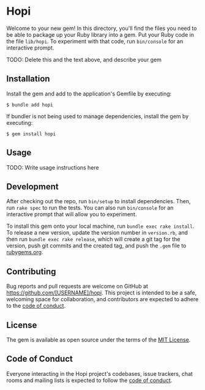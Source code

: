 # Hopi

Welcome to your new gem! In this directory, you'll find the files you need to be able to package up your Ruby library into a gem. Put your Ruby code in the file `lib/hopi`. To experiment with that code, run `bin/console` for an interactive prompt.

TODO: Delete this and the text above, and describe your gem

## Installation

Install the gem and add to the application's Gemfile by executing:

    $ bundle add hopi

If bundler is not being used to manage dependencies, install the gem by executing:

    $ gem install hopi

## Usage

TODO: Write usage instructions here

## Development

After checking out the repo, run `bin/setup` to install dependencies. Then, run `rake spec` to run the tests. You can also run `bin/console` for an interactive prompt that will allow you to experiment.

To install this gem onto your local machine, run `bundle exec rake install`. To release a new version, update the version number in `version.rb`, and then run `bundle exec rake release`, which will create a git tag for the version, push git commits and the created tag, and push the `.gem` file to [rubygems.org](https://rubygems.org).

## Contributing

Bug reports and pull requests are welcome on GitHub at https://github.com/[USERNAME]/hopi. This project is intended to be a safe, welcoming space for collaboration, and contributors are expected to adhere to the [code of conduct](https://github.com/[USERNAME]/hopi/blob/master/CODE_OF_CONDUCT.md).

## License

The gem is available as open source under the terms of the [MIT License](https://opensource.org/licenses/MIT).

## Code of Conduct

Everyone interacting in the Hopi project's codebases, issue trackers, chat rooms and mailing lists is expected to follow the [code of conduct](https://github.com/[USERNAME]/hopi/blob/master/CODE_OF_CONDUCT.md).
